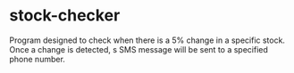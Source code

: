 # stock-checker
Program designed to check when there is a 5% change in a specific stock. Once a change is detected, s SMS message will be sent to a specified phone number.
